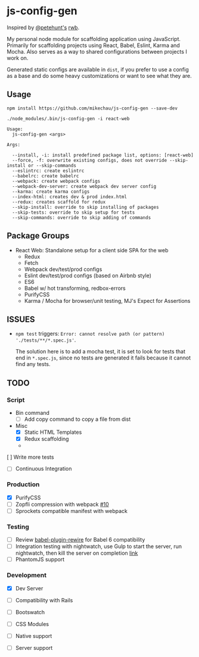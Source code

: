 # js-config-gen

Inspired by [@petehunt's](https://github.com/petehunt) [rwb](https://github.com/petehunt/rwb).

My personal node module for scaffolding application using JavaScript. Primarily
for scaffolding projects using React, Babel, Eslint, Karma and Mocha. Also
serves as a way to shared configurations between projects I work on.

Generated static configs are available in `dist`, if you prefer to use a config
as a base and do some heavy customizations or want to see what they are.

## Usage

```
npm install https://github.com/mikechau/js-config-gen --save-dev

./node_modules/.bin/js-config-gen -i react-web
```

```
Usage:
  js-config-gen <args>

Args:

  --install, -i: install predefined package list, options: [react-web]
  --force, -f: overwrite existing configs, does not override --skip-install or --skip-commands
  --eslintrc: create eslintrc
  --babelrc: create babelrc
  --webpack: create webpack configs
  --webpack-dev-server: create webpack dev server config
  --karma: create karma configs
  --index-html: creates dev & prod index.html
  --redux: creates scaffold for redux
  --skip-install: override to skip installing of packages
  --skip-tests: override to skip setup for tests
  --skip-commands: override to skip adding of commands
```

## Package Groups

- React Web: Standalone setup for a client side SPA for the web
  - Redux
  - Fetch
  - Webpack dev/test/prod configs
  - Eslint dev/test/prod configs (based on Airbnb style)
  - ES6
  - Babel w/ hot transforming, redbox-errors
  - PurifyCSS
  - Karma / Mocha for browser/unit testing, MJ's Expect for Assertions

## ISSUES

- `npm test` triggers: `Error: cannot resolve path (or pattern) './tests/**/*.spec.js'`.

  The solution here is to add a mocha test, it is set to look for tests that end in `*.spec.js`, since no tests are generated it fails because it cannot find any tests.

## TODO

### Script

- Bin command
  - [ ] Add copy command to copy a file from dist

- Misc
  - [x] Static HTML Templates
  - [x] Redux scaffolding
  -
 [ ] Write more tests
  - [ ] Continuous Integration

### Production
- [x] PurifyCSS
- [ ] Zopfli compression with webpack [#10](https://github.com/webpack/compression-webpack-plugin/pull/10)
- [ ] Sprockets compatible manifest with webpack

### Testing
- [ ] Review [babel-plugin-rewire](https://github.com/speedskater/babel-plugin-rewire/issues/44) for Babel 6 compatibility
- [ ] Integration testing with nightwatch, use Gulp to start the server, run nightwatch, then kill the server on completion [link](http://stackoverflow.com/a/33934969/5578411)
- [ ] PhantomJS support

### Development
- [x] Dev Server
- [ ] Compatibility with Rails
- [ ] Bootswatch
- [ ] CSS Modules
- [ ] Native support
- [ ] Server support

